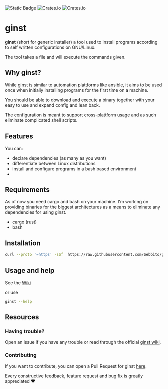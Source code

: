 ![Static Badge](https://img.shields.io/badge/rustc-1.69-red)
![Crates.io](https://img.shields.io/crates/d/ginst)
![Crates.io](https://img.shields.io/crates/l/ginst)


# ginst

**ginst** (short for generic installer) a tool used to install programs
according to self written configurations on GNU/Linux.

The tool takes a file and will execute the commands given.

## Why ginst?

While ginst is similar to automation plattforms like ansible, it aims to be
used once when initially installing programs for the first time on a machine.

You should be able to download and execute a binary together with your easy to
use and expand config and lean back.

The configuration is meant to support cross-plattform usage and as such eliminate
complicated shell scripts.

## Features

You can:
- declare dependencies (as many as you want)
- differentiate between Linux distributions
- install and configure programs in a bash based environment
- 

## Requirements

As of now you need cargo and bash on your machine. I'm working on providing binaries
for the biggest architectures as a means to eliminate any dependencies for using ginst.

-  cargo (rust)
-  bash

## Installation

```bash
curl --proto '=https' -sSf  https://raw.githubusercontent.com/Sebbito/ginst/main/install.sh | sh
```

## Usage and help

See the [Wiki](https://github.com/Sebbito/ginst/wiki)

or use

```bash
ginst --help
```

## Resources

### Having trouble?

Open an issue if you have any trouble or read through the official [ginst wiki](https://codeberg.org/Sebito/ginst/wiki).

### Contributing

If you want to contribute, you can open a Pull Request for ginst [here](https://codeberg.org/Sebito/ginst/pulls).

Every constructive feedback, feature request and bug fix is greatly appreciated ❤️
